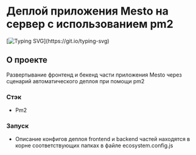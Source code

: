 # Деплой приложения Mesto на сервер с использованием pm2

[![Typing SVG](https://readme-typing-svg.demolab.com?font=Fira+Code&pause=1000&width=600&lines=%D0%9F%D0%BE%D0%B4%D0%B5%D0%BB%D0%B8%D1%81%D1%8C+%D0%BA%D1%80%D0%B0%D1%81%D0%BE%D1%82%D0%BE%D0%B9+%D0%BC%D0%B5%D1%81%D1%82%2C+%D0%B3%D0%B4%D0%B5+%D1%82%D1%8B+%D0%B1%D1%8B%D0%BB!)](https://git.io/typing-svg)

## О проекте

Развертывание фронтенд и бекенд части приложения Mesto через сценарий автоматического деплоя при помощи pm2


### Стэк
- Pm2
  
### Запуск

- Описание конфигов деплоя frontend и backend частей находятся в корне соответствующих папках в  файле ecosystem.config.js 


